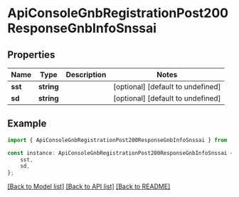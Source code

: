 # ApiConsoleGnbRegistrationPost200ResponseGnbInfoSnssai


## Properties

Name | Type | Description | Notes
------------ | ------------- | ------------- | -------------
**sst** | **string** |  | [optional] [default to undefined]
**sd** | **string** |  | [optional] [default to undefined]

## Example

```typescript
import { ApiConsoleGnbRegistrationPost200ResponseGnbInfoSnssai } from './api';

const instance: ApiConsoleGnbRegistrationPost200ResponseGnbInfoSnssai = {
    sst,
    sd,
};
```

[[Back to Model list]](../README.md#documentation-for-models) [[Back to API list]](../README.md#documentation-for-api-endpoints) [[Back to README]](../README.md)
